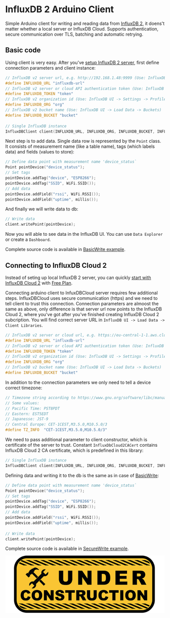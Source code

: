 # InfluxDB 2 Arduino Client

Simple Arduino client for writing and reading data from [InfluxDB 2](https://v2.docs.influxdata.com/v2.0/), it doens't matter whether a local server or InfluxDB Cloud. Supports authentication, secure communication over TLS, batching and automatic retrying.

## Basic code
Using client is very easy. After you've [setup InfluxDB 2 server](https://v2.docs.influxdata.com/v2.0/get-started), first define connection parameters and client instance:
```cpp
// InfluxDB v2 server url, e.g. http://192.168.1.48:9999 (Use: InfluxDB UI -> Load Data -> Client Libraries)
#define INFLUXDB_URL "influxdb-url"
// InfluxDB v2 server or cloud API authentication token (Use: InfluxDB UI -> Load Data -> Tokens -> <select token>)
#define INFLUXDB_TOKEN "token"
// InfluxDB v2 organization id (Use: InfluxDB UI -> Settings -> Profile -> <name under tile> )
#define INFLUXDB_ORG "org"
// InfluxDB v2 bucket name (Use: InfluxDB UI -> Load Data -> Buckets)
#define INFLUXDB_BUCKET "bucket"

// Single InfluxDB instance
InfluxDBClient client(INFLUXDB_URL, INFLUXDB_ORG, INFLUXDB_BUCKET, INFLUXDB_TOKEN);
```

Next step is to add data. Single data row is represented by the `Point` class. It consists of measurement name (like a table name), tags (which labels data) and fields (values to store):
```cpp
// Define data point with measurement name 'device_status`
Point pointDevice("device_status");
// Set tags
pointDevice.addTag("device", "ESP8266");
pointDevice.addTag("SSID", WiFi.SSID());
// Add data
pointDevice.addField("rssi", WiFi.RSSI());
pointDevice.addField("uptime", millis());
```

And finally we will write data to db:
```cpp
// Write data
client.writePoint(pointDevice);
```

Now you will able to see data in the InfluxDB UI. You can use  `Data Explorer` or create a `Dashboard`.

Complete source code is available in [BasicWrite example](examples/BasicWrite/BasicWrite.ino).

## Connecting to InfluxDB Cloud 2
Instead of seting up local InfluxDB 2 server, you can quickly [start with InfluxDB Cloud 2](https://v2.docs.influxdata.com/v2.0/cloud/get-started/) with [Free Plan](https://v2.docs.influxdata.com/v2.0/cloud/pricing-plans/#free-plan).

Connecting arduino client to InfuxDBCloud server requires few additional steps.
InfluxDBCloud uses secure communication (https) and we need to tell client to trust this connection.
Connection parameters are almoost the same as above, only difference is that server url now points to the InfluxDB Cloud 2, where you've got after you've finished creating InfluxDB Cloud 2 subcription. You will find correct server URL in  `InfluxDB UI -> Load Data -> Client Libraries`.
```cpp
// InfluxDB v2 server or cloud url, e.g. https://eu-central-1-1.aws.cloud2.influxdata.com (Use: InfluxDB UI -> Load Data -> Client Libraries)
#define INFLUXDB_URL "influxdb-url"
// InfluxDB v2 server or cloud API authentication token (Use: InfluxDB UI -> Load Data -> Tokens -> <select token>)
#define INFLUXDB_TOKEN "token"
// InfluxDB v2 organization id (Use: InfluxDB UI -> Settings -> Profile -> <name under tile> )
#define INFLUXDB_ORG "org"
// InfluxDB v2 bucket name (Use: InfluxDB UI -> Load Data -> Buckets)
#define INFLUXDB_BUCKET "bucket"
```

In addition to the connection parameters we only need to tell a device correct timezone:
```cpp
// Timezone string according to https://www.gnu.org/software/libc/manual/html_node/TZ-Variable.html
// Some values:
// Pacific Time: PST8PDT
// Eastern: EST5EDT
// Japanesse: JST-9
// Central Europe: CET-1CEST,M3.5.0,M10.5.0/3
#define TZ_INFO  "CET-1CEST,M3.5.0,M10.5.0/3"
```

We need to pass  additional parameter to client constructor, which is certificate of the server to trust. Constant `InfluxDbCloud2CACert` contains InfluxDB Cloud 2 CA certificate, which is predefined in this library: 
```cpp
// Single InfluxDB instance
InfluxDBClient client(INFLUXDB_URL, INFLUXDB_ORG, INFLUXDB_BUCKET, INFLUXDB_TOKEN, InfluxDbCloud2CACert);
```

Defining data and writing it to the db is the same as in case of [BasicWrite](#basic-code):
```cpp
// Define data point with measurement name 'device_status`
Point pointDevice("device_status");
// Set tags
pointDevice.addTag("device", "ESP8266");
pointDevice.addTag("SSID", WiFi.SSID());
// Add data
pointDevice.addField("rssi", WiFi.RSSI());
pointDevice.addField("uptime", millis());

// Write data
client.writePoint(pointDevice);
```
Complete source code is available in [SecureWrite example](examples/SecureWrite/SecureWrite.ino).

![Under Construction](res/under-construction.png "Image by Jose R. Cabello from Pixabay")


<!--
## Batch writes
Client can write  data in batches, which is more officient. However, **if using batch writes, you new to create points with timestamps**. If points will not have timestamp assigned, InfluxDB will assign timestamp at the time of writing, which could be much later than the time of point creation.
Set batch sizes based on write cycles and updates requirement. 
E.g. If you would like to see updates on dashboard each minute and you are writing once per minute, batchsize should be 1 (or more depending of how many points do you write at once). In case your dashboard needs updates each hour and you are writing 3 points at once each minute, your batch size shoud be 180. Maximum recommended batchsize is 200.
-->
